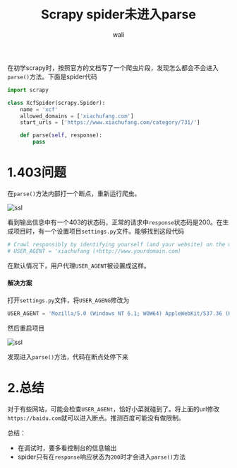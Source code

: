 ﻿---
layout: post
title: Scrapy spider未进入parse  #标题
tagline: Scrapy spider未进入parse
category: python      #分类
author: wali    #作者
tag: Error     #标签
ghurl:        #github url
ghurl_zip:   #github zip下载
comments: true

post_nav: ["1.403问题","2.总结"]
group_tag: Scrapy Error 
---

在初学scrapy时，按照官方的文档写了一个爬虫片段，发现怎么都会不会进入`parse()`方法。下面是spider代码

```python
import scrapy

class XcfSpider(scrapy.Spider):
    name = 'xcf'
    allowed_domains = ['xiachufang.com']
    start_urls = ['https://www.xiachufang.com/category/731/']

    def parse(self, response):
        pass
```

# 1.403问题

在`parse()`方法内部打一个断点，重新运行爬虫。

![ssl](http://walidream.com:9999/blogImage/python/python_36.png)

看到输出信息中有一个403的状态码，正常的请求中`response`状态码是200。在生成项目时，有一个设置项目`settings.py`文件。能够找到这段代码

```python
# Crawl responsibly by identifying yourself (and your website) on the user-agent
# USER_AGENT = 'xiachufang (+http://www.yourdomain.com)
```

在默认情况下，用户代理`USER_AGENT`被设置成这样。


#### 解决方案

打开`settings.py`文件，将`USER_AGENG`修改为

```python
USER_AGENT = 'Mozilla/5.0 (Windows NT 6.1; WOW64) AppleWebKit/537.36 (KHTML, like Gecko) Chrome/55.0.2883.87 Safari/537.36'
```

然后重启项目

![ssl](http://walidream.com:9999/blogImage/python/python_37.png)


发现进入`parse()`方法，代码在断点处停下来


# 2.总结

对于有些网站，可能会检查`USER_AGENt`，恰好小菜就碰到了。将上面的url修改`https://baidu.com`就可以进入断点。推测百度可能没有做限制。

总结：
- 在调试时，要多看控制台的信息输出
- spider只有在`response`响应状态为`200`时才会进入`parse()`方法





































